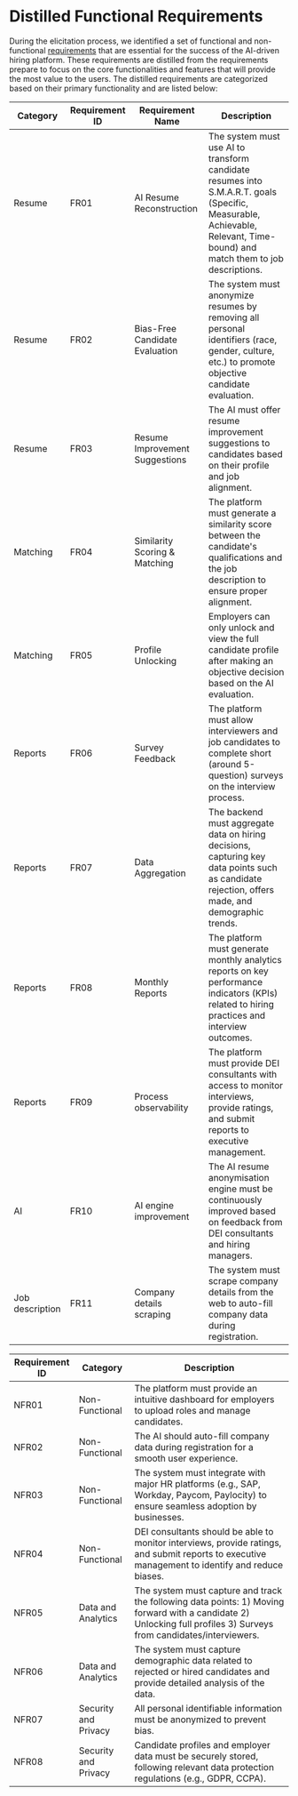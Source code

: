 ﻿# Distilled Functional Requirements

During the elicitation process, we identified a set of functional and non-functional [requirements]() that are essential
for
the success of the AI-driven hiring platform. These requirements are distilled from the requirements prepare to
focus on the core functionalities and features that will provide the most value to the users. The distilled requirements
are categorized based on their primary functionality and are listed below:

| Category        | **Requirement ID** | **Requirement Name**           | **Description**                                                                                                                                                          |
|-----------------|--------------------|--------------------------------|--------------------------------------------------------------------------------------------------------------------------------------------------------------------------|
| Resume          | FR01               | AI Resume Reconstruction       | The system must use AI to transform candidate resumes into S.M.A.R.T. goals (Specific, Measurable, Achievable, Relevant, Time-bound) and match them to job descriptions. |
| Resume          | FR02               | Bias-Free Candidate Evaluation | The system must anonymize resumes by removing all personal identifiers (race, gender, culture, etc.) to promote objective candidate evaluation.                          |
| Resume          | FR03               | Resume Improvement Suggestions | The AI must offer resume improvement suggestions to candidates based on their profile and job alignment.                                                                 |
| Matching        | FR04               | Similarity Scoring & Matching  | The platform must generate a similarity score between the candidate's qualifications and the job description to ensure proper alignment.                                 |
| Matching        | FR05               | Profile Unlocking              | Employers can only unlock and view the full candidate profile after making an objective decision based on the AI evaluation.                                             |
| Reports         | FR06               | Survey Feedback                | The platform must allow interviewers and job candidates to complete short (around 5-question) surveys on the interview process.                                          |
| Reports         | FR07               | Data Aggregation               | The backend must aggregate data on hiring decisions, capturing key data points such as candidate rejection, offers made, and demographic trends.                         |
| Reports         | FR08               | Monthly Reports                | The platform must generate monthly analytics reports on key performance indicators (KPIs) related to hiring practices and interview outcomes.                            |
| Reports         | FR09               | Process observability          | The platform must provide DEI consultants with access to monitor interviews, provide ratings, and submit reports to executive management.                                |
| AI              | FR10               | AI engine improvement          | The AI resume anonymisation engine must be continuously improved based on feedback from DEI consultants and hiring managers.                                             |
| Job description | FR11               | Company details scraping       | The system must scrape company details from the web to auto-fill company data during registration.                                                                       |~~~~

| **Requirement ID** | **Category**         | **Description**                                                                                                                                                     |
|--------------------|----------------------|---------------------------------------------------------------------------------------------------------------------------------------------------------------------|
| NFR01              | Non-Functional       | The platform must provide an intuitive dashboard for employers to upload roles and manage candidates.                                                               |
| NFR02              | Non-Functional       | The AI should auto-fill company data during registration for a smooth user experience.                                                                              |
| NFR03              | Non-Functional       | The system must integrate with major HR platforms (e.g., SAP, Workday, Paycom, Paylocity) to ensure seamless adoption by businesses.                                |
| NFR04              | Non-Functional       | DEI consultants should be able to monitor interviews, provide ratings, and submit reports to executive management to identify and reduce biases.                    |
| NFR05              | Data and Analytics   | The system must capture and track the following data points: 1) Moving forward with a candidate 2) Unlocking full profiles 3) Surveys from candidates/interviewers. |
| NFR06              | Data and Analytics   | The system must capture demographic data related to rejected or hired candidates and provide detailed analysis of the data.                                         |
| NFR07              | Security and Privacy | All personal identifiable information must be anonymized to prevent bias.                                                                                           |
| NFR08              | Security and Privacy | Candidate profiles and employer data must be securely stored, following relevant data protection regulations (e.g., GDPR, CCPA).                                    |
